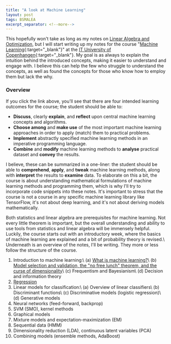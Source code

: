 ```yaml
---
title: "A look at Machine Learning"
layout: post
tags: BSMALEA
excerpt_separator: <!--more-->
---
```

This hopefully won't take as long as my notes on <a href="{{ site.url }}/pages/cats/bslialo">Linear Algebra and Optimization</a>, but I will start writing up my notes for the course "[Machine Learning](https://mit.itu.dk/ucs/cb_www/course.sml?course_id=2013612&mode=search&lang=en&print_friendly_p=t&goto=1542111182.000){:target="_blank"}" at the [IT University of Copenhangen](https://www.itu.dk/){:target="_blank"}. My goal is as always to explain the intuition behind the introduced concepts, making it easier to understand and engage with. I believe this can help the few who struggle to understand the concepts, as well as found the concepts for those who know how to employ them but lack the why.

### Overview
If you click the link above, you'll see that there are four intended learning outcomes for the course; the student should be able to:

- **Discuss**, clearly **explain**, and **reflect** upon central machine learning concepts and algorithms.
- **Choose among** and **make use** of the most important machine learning approaches in order to apply (match) them to practical problems.
- **Implement** abstractly specified machine learning methods in an imperative programming language.
- **Combine** and **modify** machine learning methods to **analyse** practical dataset and **convey** the results.

<!--more-->

I believe, these can be summarized in a one-liner: the student should be able to **comprehend**, **apply**, and **tweak** machine learning methods, along with **interpret** the results to **examine** data. To elaborate on this a bit, the course is about understanding mathematical formulations of machine learning methods and programming them, which is why I'll try to incorporate code snippets into these notes. It's important to stress that the course is not a course in any specific machine learning library like TensorFlow, it's not about deep learning, and it's not about deriving models mathematically.

Both statistics and linear algebra are prerequisites for machine learning. Not every little theorem is important, but the overall understanding and ability to use tools from statistics and linear algebra will be immensely helpful. Luckily, the course starts out with an introductory week, where the basics of machine learning are explained and a bit of probability theory is revised.\\
Underneath is an overview of the notes, I'll be writing. They more or less follow the structure of the course.

1. Introduction to machine learning:\\
    (a) <a href="{{ site.url }}/pages/bsmalea-notes-1a">What is machine learning?</a>\\
    (b) <a href="{{ site.url }}/pages/bsmalea-notes-1b">Model selection and validation, the "no free lunch" theorem, and the curse of dimensionality</a>\\
    (c) Frequentism and Bayesianism\\
    (d) Decision and information theory
2. <a href="{{ site.url }}/pages/bsmalea-notes-2">Regression</a>
3. Linear models for classification:\\
    (a) Overview of linear classifiers\\
    (b) Discriminant functions\\
    (c) Discriminative models (logistic regression)\\
    (d) Generative models
4. Neural networks (feed-forward, backprop)
5. SVM (SMO), kernel methods
6. Graphical models
7. Mixture models and expectation-maximization (EM)
8. Sequential data (HMM)
9. Dimensionality reduction (LDA), continuous latent variables (PCA)
10. Combining models (ensemble methods, AdaBoost)
